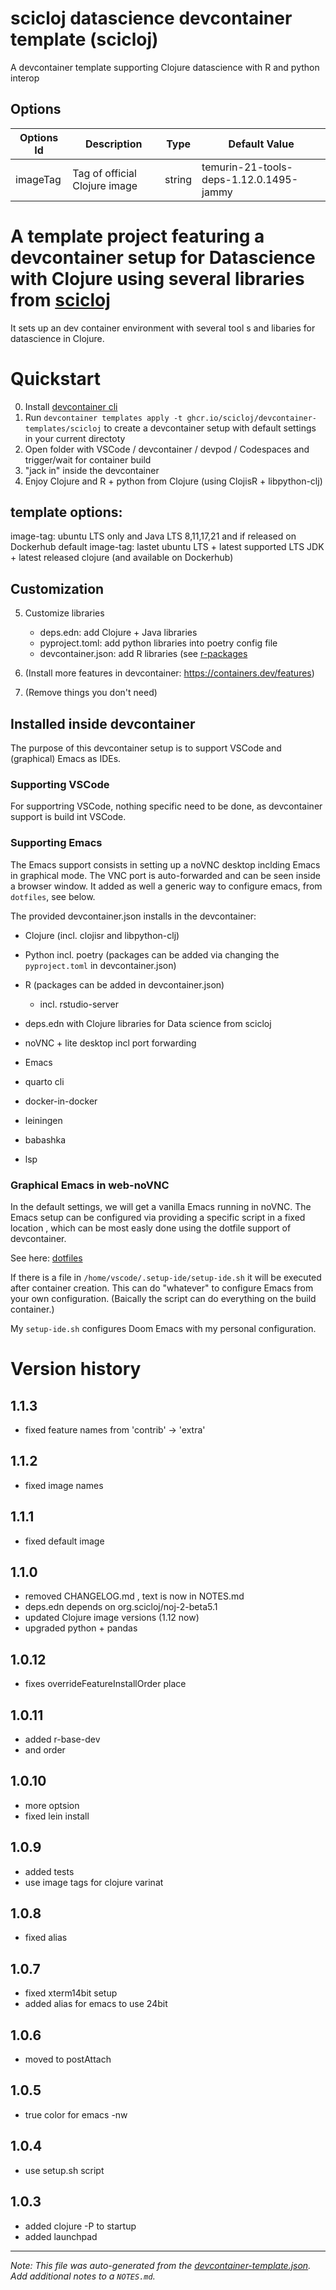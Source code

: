 
# scicloj datascience devcontainer template (scicloj)

A devcontainer template supporting Clojure datascience with R and python interop

## Options

| Options Id | Description | Type | Default Value |
|-----|-----|-----|-----|
| imageTag | Tag of official Clojure image | string | temurin-21-tools-deps-1.12.0.1495-jammy |

# A template project featuring a devcontainer setup for Datascience with Clojure using several libraries from [scicloj](https://scicloj.github.io/)

It sets up an dev container environment with several tool s and libaries for datascience in Clojure.

# Quickstart
0. Install [devcontainer cli](https://github.com/devcontainers/cli)
1. Run `devcontainer templates apply -t ghcr.io/scicloj/devcontainer-templates/scicloj` to create a devcontainer setup
   with default settings in your current directoty
2. Open folder with VSCode / devcontainer / devpod / Codespaces and trigger/wait for container build
3. "jack in" inside the devcontainer
4. Enjoy Clojure and R  + python from Clojure  (using ClojisR + libpython-clj)

## template options:
image-tag: ubuntu LTS only and Java LTS 8,11,17,21 and if released on Dockerhub
default image-tag: lastet ubuntu LTS + latest supported LTS JDK + latest released clojure (and available on Dockerhub)
## Customization

5. Customize libraries
    * deps.edn: add Clojure + Java libraries
    * pyproject.toml: add python libraries into poetry config file
    * devcontainer.json: add R libraries (see [r-packages](ghcr.io/rocker-org/devcontainer-features/r-packages)


6. (Install more features in devcontainer: https://containers.dev/features)
7. (Remove things you don't need)
   


## Installed inside devcontainer


The purpose of this devcontainer setup is to support VSCode and (graphical) Emacs as IDEs.

### Supporting VSCode

For supportring VSCode, nothing specific need to be done, as devcontainer support is build
int VSCode. 

### Supporting Emacs
The Emacs support consists in setting up a noVNC desktop inclding Emacs in graphical mode.
The VNC port is auto-forwarded and can be seen inside a browser window.
It added as well a generic way to configure emacs, from `dotfiles`, see below.

The provided devcontainer.json installs in the devcontainer:

* Clojure (incl. clojisr and libpython-clj)
* Python incl. poetry (packages can be added via changing the `pyproject.toml` in devcontainer.json)
* R (packages can be added in devcontainer.json)
   * incl. rstudio-server

* deps.edn with Clojure libraries for Data science from scicloj
* noVNC + lite desktop incl port forwarding
* Emacs
* quarto cli
* docker-in-docker
* leiningen
* babashka
* lsp

### Graphical Emacs in web-noVNC
In the default settings, we will get a vanilla Emacs running in noVNC.
The Emacs setup can be configured via providing a specific script in a fixed location 
, which can be most easly done using the dotfile support of devcontainer.

See here: [dotfiles](https://code.visualstudio.com/docs/devcontainers/containers#_personalizing-with-dotfile-repositories)

If there is a file in `/home/vscode/.setup-ide/setup-ide.sh` it will be executed after container creation.
This can do "whatever" to configure Emacs from your own configuration.
(Baically the script can do everything on the build container.)

My `setup-ide.sh` configures Doom Emacs with my personal configuration.


# Version history 
## 1.1.3
- fixed feature names from 'contrib' -> 'extra'

## 1.1.2
- fixed image names


## 1.1.1
- fixed default image

## 1.1.0
- removed CHANGELOG.md , text is now in NOTES.md
- deps.edn depends on org.scicloj/noj-2-beta5.1
- updated Clojure image versions (1.12 now)
- upgraded python + pandas

## 1.0.12
- fixes overrideFeatureInstallOrder place

## 1.0.11
- added r-base-dev
- and order

## 1.0.10
- more optsion
- fixed lein install

## 1.0.9
- added tests
- use image tags for clojure varinat

## 1.0.8
- fixed alias

## 1.0.7
- fixed xterm14bit  setup
- added alias for emacs to use 24bit

## 1.0.6 
- moved to postAttach

## 1.0.5
- true color for emacs -nw

## 1.0.4
- use setup.sh script

## 1.0.3
- added clojure -P to startup
- added launchpad








---

_Note: This file was auto-generated from the [devcontainer-template.json](https://github.com/scicloj/devcontainer-templates/blob/main/src/scicloj/devcontainer-template.json).  Add additional notes to a `NOTES.md`._
